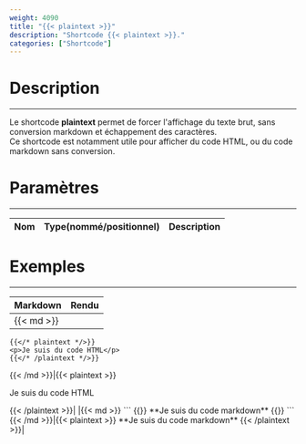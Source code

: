 ```yaml
---
weight: 4090
title: "{{< plaintext >}}"
description: "Shortcode {{< plaintext >}}."
categories: ["Shortcode"]
---
```


# Description
---

Le shortcode **plaintext** permet de forcer l'affichage du texte brut, sans conversion markdown et échappement des caractères.  
Ce shortcode est notamment utile pour afficher du code HTML, ou du code markdown sans conversion.

# Paramètres
---

| Nom | Type(nommé/positionnel) | Description |
| --- | ----------------------- | ----------- |

# Exemples
---

| Markdown | Rendu |
| -------- | ----- |
|{{< md >}}
```
{{</* plaintext */>}}
<p>Je suis du code HTML</p>
{{</* /plaintext */>}}
```
{{< /md >}}|{{< plaintext >}}
<p>Je suis du code HTML</p>
{{< /plaintext >}}|
|{{< md >}}
```
{{</* plaintext */>}}
**Je suis du code markdown**
{{</* /plaintext */>}}
```
{{< /md >}}|{{< plaintext >}}
**Je suis du code markdown**
{{< /plaintext >}}|
